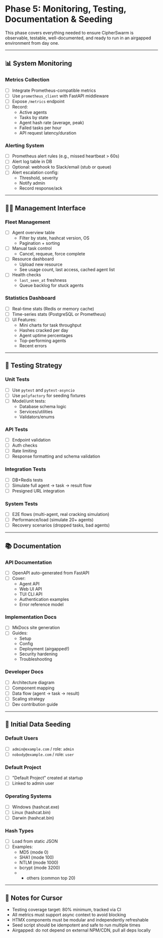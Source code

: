 # Phase 5: Monitoring, Testing, Documentation & Seeding

This phase covers everything needed to ensure CipherSwarm is observable, testable, well-documented, and ready to run in an airgapped environment from day one.

---

## 📊 System Monitoring

### Metrics Collection

-   [ ] Integrate Prometheus-compatible metrics
-   [ ] Use `prometheus_client` with FastAPI middleware
-   [ ] Expose `/metrics` endpoint
-   [ ] Record:
    -   Active agents
    -   Tasks by state
    -   Agent hash rate (average, peak)
    -   Failed tasks per hour
    -   API request latency/duration

### Alerting System

-   [ ] Prometheus alert rules (e.g., missed heartbeat > 60s)
-   [ ] Alert log table in DB
-   [ ] Optional: webhook to Slack/email (stub or queue)
-   [ ] Alert escalation config:
    -   Threshold, severity
    -   Notify admin
    -   Record response/ack

---

## 🧑‍💼 Management Interface

### Fleet Management

-   [ ] Agent overview table
    -   Filter by state, hashcat version, OS
    -   Pagination + sorting
-   [ ] Manual task control
    -   Cancel, requeue, force complete
-   [ ] Resource dashboard
    -   Upload new resource
    -   See usage count, last access, cached agent list
-   [ ] Health checks
    -   `last_seen_at` freshness
    -   Queue backlog for stuck agents

### Statistics Dashboard

-   [ ] Real-time stats (Redis or memory cache)
-   [ ] Time-series stats (PostgreSQL or Prometheus)
-   [ ] UI Features:
    -   Mini charts for task throughput
    -   Hashes cracked per day
    -   Agent uptime percentages
    -   Top-performing agents
    -   Recent errors

---

## 🧪 Testing Strategy

### Unit Tests

-   [ ] Use `pytest` and `pytest-asyncio`
-   [ ] Use `polyfactory` for seeding fixtures
-   [ ] Model/unit tests:
    -   Database schema logic
    -   Services/utilities
    -   Validators/enums

### API Tests

-   [ ] Endpoint validation
-   [ ] Auth checks
-   [ ] Rate limiting
-   [ ] Response formatting and schema validation

### Integration Tests

-   [ ] DB+Redis tests
-   [ ] Simulate full agent → task → result flow
-   [ ] Presigned URL integration

### System Tests

-   [ ] E2E flows (multi-agent, real cracking simulation)
-   [ ] Performance/load (simulate 20+ agents)
-   [ ] Recovery scenarios (dropped tasks, bad agents)

---

## 📚 Documentation

### API Documentation

-   [ ] OpenAPI auto-generated from FastAPI
-   [ ] Cover:
    -   Agent API
    -   Web UI API
    -   TUI CLI API
    -   Authentication examples
    -   Error reference model

### Implementation Docs

-   [ ] MkDocs site generation
-   [ ] Guides:
    -   Setup
    -   Config
    -   Deployment (airgapped!)
    -   Security hardening
    -   Troubleshooting

### Developer Docs

-   [ ] Architecture diagram
-   [ ] Component mapping
-   [ ] Data flow (agent → task → result)
-   [ ] Scaling strategy
-   [ ] Dev contribution guide

---

## 🧬 Initial Data Seeding

### Default Users

-   [ ] `admin@example.com` / role: `admin`
-   [ ] `nobody@example.com` / role: `user`

### Default Project

-   [ ] "Default Project" created at startup
-   [ ] Linked to admin user

### Operating Systems

-   [ ] Windows (hashcat.exe)
-   [ ] Linux (hashcat.bin)
-   [ ] Darwin (hashcat.bin)

### Hash Types

-   [ ] Load from static JSON
-   [ ] Examples:
    -   MD5 (mode 0)
    -   SHA1 (mode 100)
    -   NTLM (mode 1000)
    -   bcrypt (mode 3200)
    -   -   others (common top 20)

---

## 🧠 Notes for Cursor

-   Testing coverage target: 80% minimum, tracked via CI
-   All metrics must support async context to avoid blocking
-   HTMX components must be modular and independently refreshable
-   Seed script should be idempotent and safe to run multiple times
-   Airgapped: do not depend on external NPM/CDN, pull all deps locally
